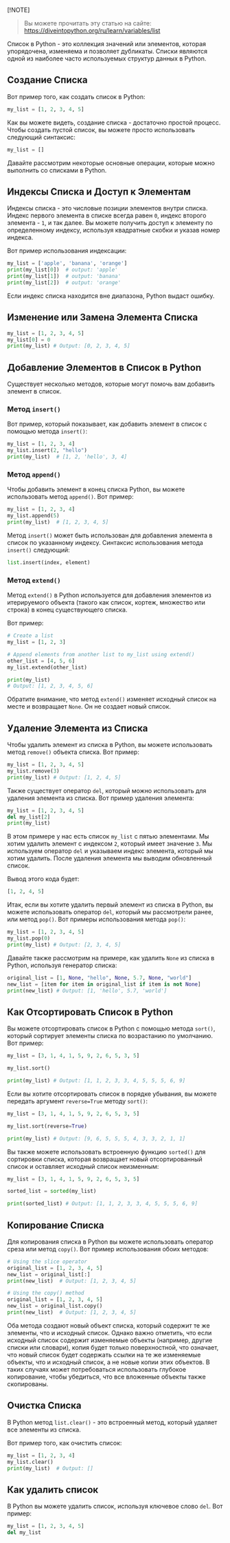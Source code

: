 [!NOTE]
>  Вы можете прочитать эту статью на сайте: https://diveintopython.org/ru/learn/variables/list

Список в Python - это коллекция значений или элементов, которая упорядочена, изменяема и позволяет дубликаты. Списки являются одной из наиболее часто используемых структур данных в Python.

## Создание Списка

Вот пример того, как создать список в Python:

```python
my_list = [1, 2, 3, 4, 5]
```

Как вы можете видеть, создание списка - достаточно простой процесс. Чтобы создать пустой список, вы можете просто использовать следующий синтаксис:

```python
my_list = []
```

Давайте рассмотрим некоторые основные операции, которые можно выполнить со списками в Python.

## Индексы Списка и Доступ к Элементам

Индексы списка - это числовые позиции элементов внутри списка. Индекс первого элемента в списке всегда равен `0`, индекс второго элемента - `1`, и так далее. Вы можете получить доступ к элементу по определенному индексу, используя квадратные скобки и указав номер индекса.

Вот пример использования индексации:

```python
my_list = ['apple', 'banana', 'orange']
print(my_list[0])  # output: 'apple'
print(my_list[1])  # output: 'banana'
print(my_list[2])  # output: 'orange'
```

Если индекс списка находится вне диапазона, Python выдаст ошибку.

## Изменение или Замена Элемента Списка

```python
my_list = [1, 2, 3, 4, 5]
my_list[0] = 0
print(my_list) # Output: [0, 2, 3, 4, 5]
```

## Добавление Элементов в Список в Python

Существует несколько методов, которые могут помочь вам добавить элемент в список.

### Метод `insert()`

Вот пример, который показывает, как добавить элемент в список с помощью метода `insert()`:

```python
my_list = [1, 2, 3, 4]
my_list.insert(2, "hello")
print(my_list)  # [1, 2, 'hello', 3, 4]
```

### Метод `append()`

Чтобы добавить элемент в конец списка Python, вы можете использовать метод `append()`. Вот пример:

```python
my_list = [1, 2, 3, 4]
my_list.append(5)
print(my_list)  # [1, 2, 3, 4, 5]
```

Метод `insert()` может быть использован для добавления элемента в список по указанному индексу. Синтаксис использования метода `insert()` следующий:

```python
list.insert(index, element)
```

### Метод `extend()`

Метод `extend()` в Python используется для добавления элементов из итерируемого объекта (такого как список, кортеж, множество или строка) в конец существующего списка.

Вот пример:

```python
# Create a list
my_list = [1, 2, 3]

# Append elements from another list to my_list using extend()
other_list = [4, 5, 6]
my_list.extend(other_list)

print(my_list)
# Output: [1, 2, 3, 4, 5, 6]
```

Обратите внимание, что метод `extend()` изменяет исходный список на месте и возвращает `None`. Он не создает новый список.

## Удаление Элемента из Списка

Чтобы удалить элемент из списка в Python, вы можете использовать метод `remove()` объекта списка. Вот пример:

```python
my_list = [1, 2, 3, 4, 5]
my_list.remove(3)
print(my_list) # Output: [1, 2, 4, 5]
```

Также существует оператор `del`, который можно использовать для удаления элемента из списка. Вот пример удаления элемента:

```python
my_list = [1, 2, 3, 4, 5]
del my_list[2]
print(my_list)
```

В этом примере у нас есть список `my_list` с пятью элементами. Мы хотим удалить элемент с индексом `2`, который имеет значение `3`. Мы используем оператор `del` и указываем индекс элемента, который мы хотим удалить. После удаления элемента мы выводим обновленный список.

Вывод этого кода будет:

```python
[1, 2, 4, 5]
```

Итак, если вы хотите удалить первый элемент из списка в Python, вы можете использовать оператор `del`, который мы рассмотрели ранее, или метод `pop()`. Вот примеры использования метода `pop()`:

```python
my_list = [1, 2, 3, 4, 5]
my_list.pop(0)
print(my_list) # Output: [2, 3, 4, 5]
```

Давайте также рассмотрим на примере, как удалить `None` из списка в Python, используя генератор списка:

```python
original_list = [1, None, "hello", None, 5.7, None, "world"]
new_list = [item for item in original_list if item is not None]
print(new_list) # Output: [1, 'hello', 5.7, 'world']
```

## Как Отсортировать Список в Python

Вы можете отсортировать список в Python с помощью метода `sort()`, который сортирует элементы списка по возрастанию по умолчанию. Вот пример:

```python
my_list = [3, 1, 4, 1, 5, 9, 2, 6, 5, 3, 5]

my_list.sort()

print(my_list) # Output: [1, 1, 2, 3, 3, 4, 5, 5, 5, 6, 9]
```

Если вы хотите отсортировать список в порядке убывания, вы можете передать аргумент `reverse=True` методу `sort()`:

```python
my_list = [3, 1, 4, 1, 5, 9, 2, 6, 5, 3, 5]

my_list.sort(reverse=True)

print(my_list) # Output: [9, 6, 5, 5, 5, 4, 3, 3, 2, 1, 1]
```

Вы также можете использовать встроенную функцию `sorted()` для сортировки списка, которая возвращает новый отсортированный список и оставляет исходный список неизменным:

```python
my_list = [3, 1, 4, 1, 5, 9, 2, 6, 5, 3, 5]

sorted_list = sorted(my_list)

print(sorted_list) # Output: [1, 1, 2, 3, 3, 4, 5, 5, 5, 6, 9]
```

## Копирование Списка

Для копирования списка в Python вы можете использовать оператор среза или метод `copy()`. Вот пример использования обоих методов:

```python
# Using the slice operator
original_list = [1, 2, 3, 4, 5]
new_list = original_list[:]
print(new_list)  # Output: [1, 2, 3, 4, 5]

# Using the copy() method
original_list = [1, 2, 3, 4, 5]
new_list = original_list.copy()
print(new_list)  # Output: [1, 2, 3, 4, 5]
```

Оба метода создают новый объект списка, который содержит те же элементы, что и исходный список. Однако важно отметить, что если исходный список содержит изменяемые объекты (например, другие списки или словари), копия будет только поверхностной, что означает, что новый список будет содержать ссылки на те же изменяемые объекты, что и исходный список, а не новые копии этих объектов. В таких случаях может потребоваться использовать глубокое копирование, чтобы убедиться, что все вложенные объекты также скопированы.

## Очистка Списка

В Python метод `list.clear()` - это встроенный метод, который удаляет все элементы из списка.

Вот пример того, как очистить список:

```python
my_list = [1, 2, 3, 4]
my_list.clear()
print(my_list)  # Output: []
```

## Как удалить список

В Python вы можете удалить список, используя ключевое слово `del`. Вот пример:

```python
my_list = [1, 2, 3, 4, 5]
del my_list
```
